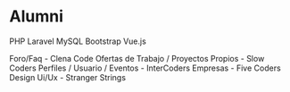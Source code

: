 # Alumni

PHP
Laravel
MySQL
Bootstrap
Vue.js

Foro/Faq - Clena Code
Ofertas de Trabajo / Proyectos Propios - Slow Coders
Perfiles / Usuario / Eventos - InterCoders
Empresas - Five Coders
Design Ui/Ux - Stranger Strings



